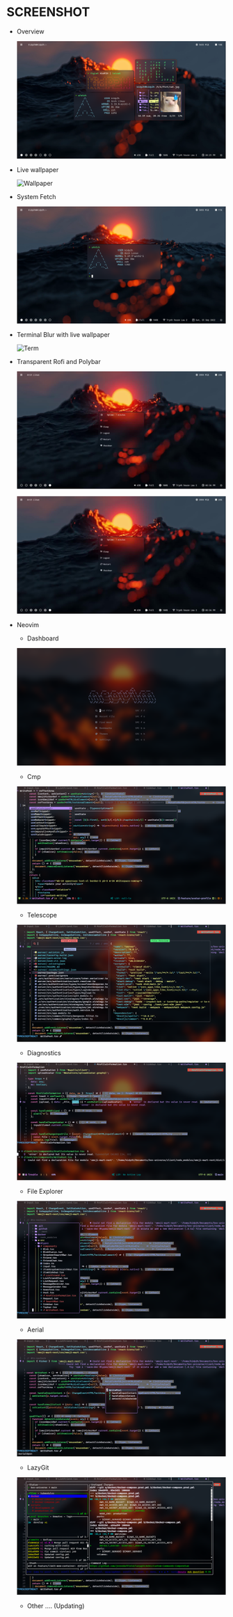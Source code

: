 # SCREENSHOT
- Overview

  ![Wallpaper](https://github.com/kidp2h/.github/blob/main/Screenshot_2022-09-25-16-25-33_1366x768.png)
  
- Live wallpaper

  ![Wallpaper](https://github.com/kidp2h/.github/blob/main/ezgif-2-f5574e1118.gif)

- System Fetch
 
  ![Fetch](https://github.com/kidp2h/.github/blob/main/Screenshot_2022-09-25-15-11-00_1366x768.png)

- Terminal Blur with live wallpaper

  ![Term](https://github.com/kidp2h/.github/blob/main/ezgif-2-a9e1bb4412.gif)

- Transparent Rofi and Polybar

  ![Rofi](https://github.com/kidp2h/.github/blob/main/image.png)
  
  ![Rofi](  https://github.com/kidp2h/.github/blob/main/ezgif-frame-009.jpg)


- Neovim

  - Dashboard


  ![Neovim](https://github.com/kidp2h/.github/blob/main/Screenshot_2022-09-25-15-43-00_1366x768.png)
  
  - Cmp
  
  ![Neovim](https://github.com/kidp2h/.github/blob/main/Screenshot_2022-09-25-15-51-03_1366x768.png)
  
  - Telescope
  
  ![Neovim](https://github.com/kidp2h/.github/blob/main/Screenshot_2022-09-25-15-51-43_1366x768.png)
  
  - Diagnostics
  
  ![Neovim](https://github.com/kidp2h/.github/blob/main/Screenshot_2022-09-25-15-52-01_1366x768.png)
  
  - File Explorer
  
  ![Neovim](https://github.com/kidp2h/.github/blob/main/Screenshot_2022-09-25-15-52-15_1366x768.png)
  
  - Aerial

  ![Neovim]( https://github.com/kidp2h/.github/blob/main/Screenshot_2022-09-25-15-52-44_1366x768.png)
  
  - LazyGit
  
  ![Neovim](https://github.com/kidp2h/.github/blob/main/Screenshot_2022-09-25-15-53-42_1366x768.png)

  - Other .... (Updating)



